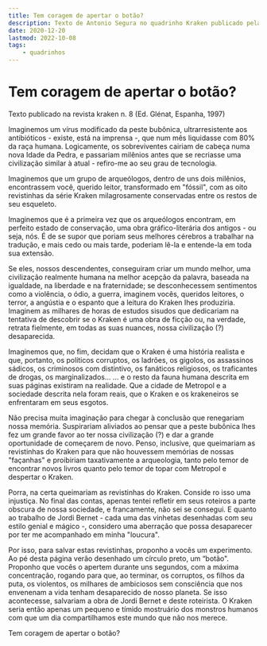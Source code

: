 ```yaml
---
title: Tem coragem de apertar o botão?
description: Texto de Antonio Segura no quadrinho Kraken publicado pela editora Figura.
date: 2020-12-20
lastmod: 2022-10-08
tags:
    - quadrinhos
---
```


# Tem coragem de apertar o botão?

Texto publicado na revista kraken n. 8 (Ed. Glénat, Espanha, 1997)

Imaginemos um vírus modificado da peste bubônica, ultrarresistente aos antibióticos - existe, está na imprensa -, que num mês liquidasse com 80% da raça humana. Logicamente, os sobreviventes cairiam de cabeça numa nova Idade da Pedra, e passariam milênios antes que se recriasse uma civilização similar à atual - refiro-me ao seu grau de tecnologia.

Imaginemos que um grupo de arqueólogos, dentro de uns dois milênios, encontrassem você, querido leitor, transformado em "fóssil", com as oito revistinhas da série Kraken milagrosamente conservadas entre os restos de seu esqueleto.

Imaginemos que é a primeira vez que os arqueólogos encontram, em perfeito estado de conservação, uma obra gráfico-literária dos antigos - ou seja, nós. É de se supor que poriam seus melhores cérebros a trabalhar na tradução, e mais cedo ou mais tarde, poderiam lê-la e entende-la em toda sua extensão.

Se eles, nossos descendentes, conseguiram criar um mundo melhor, uma civilização realmente humana na meIhor acepção da palavra, baseada na igualdade, na liberdade e na fraternidade; se desconhecessem sentimentos como a violência, o ódio, a guerra, imaginem vocês, queridos leitores, o terror, a angústia e o espanto que a leitura do Kraken Ihes produziria. Imaginem as milhares de horas de estudos sisudos que dedicariam na tentativa de descobrir se o Kraken é uma obra de ficção ou, na verdade, retrata fielmente, em todas as suas nuances, nossa civilização (?) desaparecida.

Imaginemos que, no fim, decidam que o Kraken é uma história realista e que, portanto, os políticos corruptos, os ladrões, os gigolos, os assassinos sádicos, os criminosos com distintivo, os fanáticos religiosos, os traficantes de drogas, os marginalizados... ... e o resto da fauna humana descrita em suas páginas existiram na realidade. Que a cidade de Metropol e a sociedade descrita nela foram reais, que o Kraken e os krakeneiros se enfrentaram em seus esgotos.

Não precisa muita imaginação para chegar à conclusão que renegariam nossa memória. Suspirariam aliviados ao pensar que a peste bubônica lhes fez um grande favor ao ter nossa civilização (?) e dar a grande oportunidade de começarem de novo. Penso, inclusive, que queimariam as revistinhas do Kraken para que não houvessem memórias de nossas "façanhas" e proibiriam taxativamente a arqueologia, tanto pelo temor de encontrar novos livros quanto pelo temor de topar com Metropol e despertar o Kraken.

Porra, na certa queimariam as revistinhas do Kraken. Conside ro isso uma injustiça. No final das contas, apenas tentei refletir em seus roteiros a parte obscura de nossa sociedade, e francamente, não sei se consegui. E quanto ao trabalho de Jordi Bernet - cada uma das vinhetas desenhadas com seu estilo genial e mágico -, considero uma aberração que possa desaparecer por ter me acompanhado em minha "loucura".

Por isso, para salvar estas revistinhas, proponho a vocês um experimento. Ao pé desta página verão desenhado um círculo preto, um “botão". Proponho que vocês o apertem durante uns segundos, com a máxima concentração, rogando para que, ao terminar, os corruptos, os filhos da puta, os violentos, os milhares de ambiciosos sem consciência que nos envenenam a vida tenham desaparecido de nosso planeta. Se isso acontecesse, salvariam a obra de Jordi Bernet e deste roteirista. O Kraken seria então apenas um pequeno e tímido mostruário dos monstros humanos com que um dia compartilhamos este mundo que não nos merece.

Tem coragem de apertar o botão?